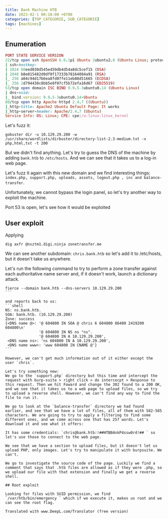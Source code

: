 ```yaml
---
title: Bank Machine HTB
date: 2023-02-1 00:18:00 +0700
categories: [TOP_CATEGORIE, SUB_CATEGORIE]
tags: [machines]
---
```


## Enumeration

```ruby
PORT STATE SERVICE VERSION
22/tcp open ssh OpenSSH 6.6.1p1 Ubuntu 2ubuntu2.8 (Ubuntu Linux; protocol 2.0)
| ssh-hostkey: 
| 1024 08eed030d545e459db4d54a8dc5cef15 (DSA)
| 2048 b8e015482d0df0f17333b78164084a91 (RSA)
|_ 256 a04c94d17b6ea8fd07fe11eb88d51665 (ECDSA)
|_ 256 2d794430c8bb5e8f07cf5b72efa16d67 (ED25519)
53/tcp open domain ISC BIND 9.9.5-3ubuntu0.14 (Ubuntu Linux)
| dns-nsid: 
|_ bind.version: 9.9.5-3ubuntu0.14-Ubuntu
80/tcp open http Apache httpd 2.4.7 ((Ubuntu))
|_http-title: Apache2 Ubuntu Default Page: It works
|_http-server-header: Apache/2.4.7 (Ubuntu)
Service Info: OS: Linux; CPE: cpe:/o:linux:linux_kernel
```

Let's fuzz it:
```shell
gobuster dir -u 10.129.29.200 -w /usr/share/wordlists/dirbuster/directory-list-2.3-medium.txt -x php,html,txt -t 200
```

But we didn't find anything. Let's try to guess the DNS of the machine by adding `bank.htb` to `/etc/hosts`. And we can see that it takes us to a log-in web page.

Let's fuzz it again with this new domain and we find interesting things: `index.php, support.php, uploads, assets, logout.php , inc and balance-transfer`.

Unfortunately, we cannot bypass the login panel, so let's try another way to exploit the machine.

Port 53 is open, let's see how it would be exploited 

## User exploit

Applying
```shell
dig axfr @nsztm1.digi.ninja zonetransfer.me
```

We can see another subdomain: `chris.bank.htb` so let's add it to /etc/hosts, but it doesn't take us anywhere.

Let's run the following command to try to perform a zone transfer against each authoritative name server and, if it doesn't work, launch a dictionary attack.
````shell
fierce --domain bank.htb --dns-servers 10.129.29.200
```

and reports back to us: 
```shell
NS: ns.bank.htb.
SOA: bank.htb. (10.129.29.200)
Zone: success
{<DNS name @>: '@ 604800 IN SOA @ chris 6 604800 86400 2419200 604800\n'
               '@ 604800 IN NS ns "ns".
               '@ 604800 IN A 10.129.29.200',
 <DNS name ns>: 'ns 604800 IN A 10.129.29.200',
 <DNS name www>: 'www 604800 IN CNAME @'}
```

However, we can't get much information out of it either except the user `chris`.

Let's try something new:
We go to the `support.php` directory but this time and intercept the request with burp-suite > right click > do intercecpt > Response to this request. Then we hit Foward and change the 302 found to a 200 OK, and we see that it takes us to a web page to upload files, so we try to upload a reverse shell. However, we can't find any way to find the file to run it.

We go to look at the `balance-transfer` directory we had found earlier, and see that we have a lot of files, all of them with 582-585 characters. We are going to try to apply a filtering to find some different ones, and we come across one that has 257 words. Let's download it and see what it offers:

It has some credentials: `chris@bank.htb:!##HTBB4nkP4ssw0rd!## ` so let's use those to connect to the web page. 

We see that we have a section to upload files, but it doesn't let us upload PHP, only images. Let's try to manipulate it with burpsuite. We can't.

We go to investigate the source code of the page. Luckily we find a comment that says that .htb files are allowed as if they were .php, so we upload our file with that extension and finally we get a reverse shell.

## Root exploit

Looking for files with SUID permission, we find `/var/htb/bin/emergency ` which if we execute it, makes us root and we can see the root flag.

Translated with www.DeepL.com/Translator (free version)
